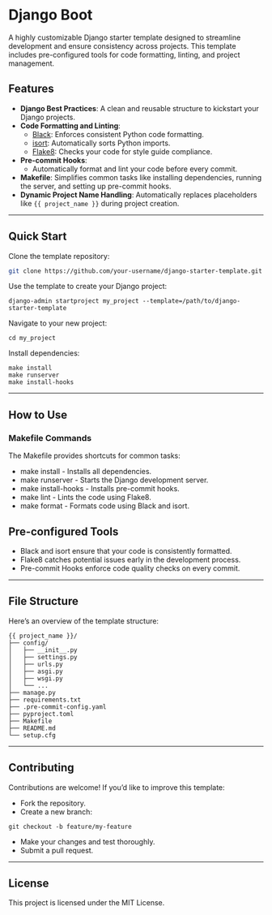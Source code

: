 # Django Boot

A highly customizable Django starter template designed to streamline development and ensure consistency across projects. This template includes pre-configured tools for code formatting, linting, and project management.

## Features

- **Django Best Practices**: A clean and reusable structure to kickstart your Django projects.
- **Code Formatting and Linting**:
  - [Black](https://black.readthedocs.io): Enforces consistent Python code formatting.
  - [isort](https://pycqa.github.io/isort/): Automatically sorts Python imports.
  - [Flake8](https://flake8.pycqa.org): Checks your code for style guide compliance.
- **Pre-commit Hooks**:
  - Automatically format and lint your code before every commit.
- **Makefile**: Simplifies common tasks like installing dependencies, running the server, and setting up pre-commit hooks.
- **Dynamic Project Name Handling**: Automatically replaces placeholders like `{{ project_name }}` during project creation.

---

## Quick Start

Clone the template repository:

```bash
git clone https://github.com/your-username/django-starter-template.git
```

Use the template to create your Django project:

```
django-admin startproject my_project --template=/path/to/django-starter-template
```

Navigate to your new project:

```
cd my_project
```

Install dependencies:

```
make install
make runserver
make install-hooks
```

---

## How to Use

### Makefile Commands

The Makefile provides shortcuts for common tasks:

- make install - Installs all dependencies.
- make runserver - Starts the Django development server.
- make install-hooks - Installs pre-commit hooks.
- make lint - Lints the code using Flake8.
- make format - Formats code using Black and isort.

## Pre-configured Tools

- Black and isort ensure that your code is consistently formatted.
- Flake8 catches potential issues early in the development process.
- Pre-commit Hooks enforce code quality checks on every commit.

---

## File Structure

Here’s an overview of the template structure:

```
{{ project_name }}/
├── config/
│   ├── __init__.py
│   ├── settings.py
│   ├── urls.py
│   ├── asgi.py
│   ├── wsgi.py
│   └── ...
├── manage.py
├── requirements.txt
├── .pre-commit-config.yaml
├── pyproject.toml
├── Makefile
├── README.md
└── setup.cfg
```

---

## Contributing

Contributions are welcome! If you’d like to improve this template:

- Fork the repository.
- Create a new branch:

```
git checkout -b feature/my-feature
```

- Make your changes and test thoroughly.
- Submit a pull request.

---

## License

This project is licensed under the MIT License.
